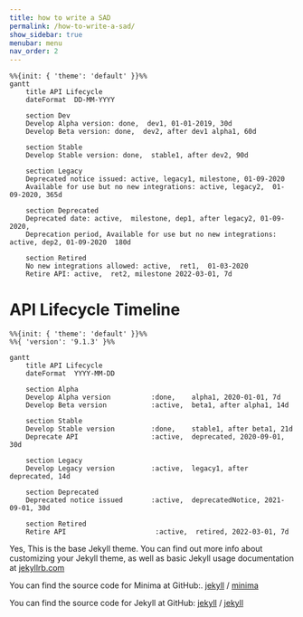```yaml
---
title: how to write a SAD 
permalink: /how-to-write-a-sad/
show_sidebar: true
menubar: menu
nav_order: 2
---
```

```mermaid
%%{init: { 'theme': 'default' }}%%
gantt
    title API Lifecycle
    dateFormat  DD-MM-YYYY

    section Dev
    Develop Alpha version: done,  dev1, 01-01-2019, 30d
    Develop Beta version: done,  dev2, after dev1 alpha1, 60d

    section Stable
    Develop Stable version: done,  stable1, after dev2, 90d

    section Legacy
    Deprecated notice issued: active, legacy1, milestone, 01-09-2020
    Available for use but no new integrations: active, legacy2,  01-09-2020, 365d

    section Deprecated
    Deprecated date: active,  milestone, dep1, after legacy2, 01-09-2020, 
    Deprecation period, Available for use but no new integrations: active, dep2, 01-09-2020  180d

    section Retired
    No new integrations allowed: active,  ret1,  01-03-2020
    Retire API: active,  ret2, milestone 2022-03-01, 7d

```


# API Lifecycle Timeline

```mermaid
%%{init: { 'theme': 'default' }}%%
%%{ 'version': '9.1.3' }%%

gantt
    title API Lifecycle
    dateFormat  YYYY-MM-DD

    section Alpha
    Develop Alpha version          :done,    alpha1, 2020-01-01, 7d
    Develop Beta version           :active,  beta1, after alpha1, 14d

    section Stable
    Develop Stable version         :done,    stable1, after beta1, 21d
    Deprecate API                  :active,  deprecated, 2020-09-01, 30d

    section Legacy
    Develop Legacy version         :active,  legacy1, after deprecated, 14d

    section Deprecated
    Deprecated notice issued       :active,  deprecatedNotice, 2021-09-01, 30d

    section Retired
    Retire API                      :active,  retired, 2022-03-01, 7d

```
Yes, This is the base Jekyll theme. You can find out more info about customizing your Jekyll theme, as well as basic Jekyll usage documentation at [jekyllrb.com](https://jekyllrb.com/)

You can find the source code for Minima at GitHub:.
[jekyll][jekyll-organization] /
[minima](https://github.com/jekyll/minima)

You can find the source code for Jekyll at GitHub:
[jekyll][jekyll-organization] /
[jekyll](https://github.com/jekyll/jekyll)


[jekyll-organization]: https://github.com/jekyll

